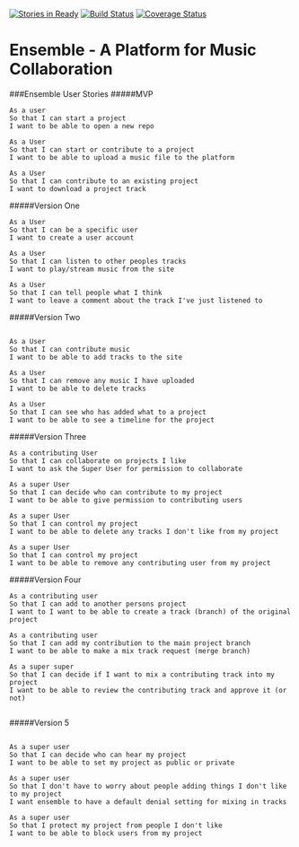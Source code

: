 [![Stories in Ready](https://badge.waffle.io/ensemble-team/ensemble.png?label=ready&title=Ready)](https://waffle.io/ensemble-team/ensemble)
[![Build Status](https://travis-ci.org/ensemble-team/ensemble.svg?branch=master)](https://travis-ci.org/ensemble-team/ensemble)
[![Coverage Status](https://coveralls.io/repos/github/ensemble-team/ensemble/badge.svg?branch=master)](https://coveralls.io/github/ensemble-team/ensemble?branch=master)

# Ensemble - A Platform for Music Collaboration

###Ensemble User Stories
#####MVP

```
As a user
So that I can start a project
I want to be able to open a new repo

As a User
So that I can start or contribute to a project
I want to be able to upload a music file to the platform

As a User
So that I can contribute to an existing project
I want to download a project track
```

#####Version One

```
As a User
So that I can be a specific user
I want to create a user account

As a User
So that I can listen to other peoples tracks
I want to play/stream music from the site

As a User
So that I can tell people what I think
I want to leave a comment about the track I've just listened to

```

#####Version Two

```

As a User
So that I can contribute music
I want to be able to add tracks to the site

As a User
So that I can remove any music I have uploaded
I want to be able to delete tracks

As a User
So that I can see who has added what to a project
I want to be able to see a timeline for the project

```

#####Version Three

```
As a contributing User
So that I can collaborate on projects I like
I want to ask the Super User for permission to collaborate

As a super User
So that I can decide who can contribute to my project
I want to be able to give permission to contributing users

As a super User
So that I can control my project
I want to be able to delete any tracks I don't like from my project

As a super User
So that I can control my project
I want to be able to remove any contributing user from my project

```

#####Version Four

```
As a contributing user
So that I can add to another persons project
I want to I want to be able to create a track (branch) of the original project

As a contributing user
So that I can add my contribution to the main project branch
I want to be able to make a mix track request (merge branch)

As a super super
So that I can decide if I want to mix a contributing track into my project
I want to be able to review the contributing track and approve it (or not)


```

#####Version 5

```

As a super user
So that I can decide who can hear my project
I want to be able to set my project as public or private

As a super user
So that I don't have to worry about people adding things I don't like to my project
I want ensemble to have a default denial setting for mixing in tracks

As a super user
So that I protect my project from people I don't like
I want to be able to block users from my project

```
